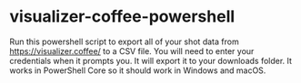 # visualizer-coffee-powershell
Run this powershell script to export all of your shot data from https://visualizer.coffee/ to a CSV file. You will need to enter your credentials when it prompts you. It will export it to your downloads folder. It works in PowerShell Core so it should work in Windows and macOS.
